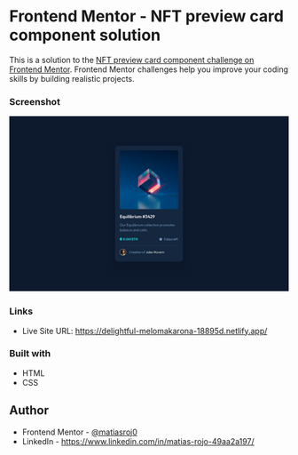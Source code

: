 # Frontend Mentor - NFT preview card component solution

This is a solution to the [NFT preview card component challenge on Frontend Mentor](https://www.frontendmentor.io/challenges/nft-preview-card-component-SbdUL_w0U). Frontend Mentor challenges help you improve your coding skills by building realistic projects. 

### Screenshot

![](./design/desktop-design.jpg)

### Links

- Live Site URL: https://delightful-melomakarona-18895d.netlify.app/

### Built with

- HTML
- CSS

## Author

- Frontend Mentor - [@matiasroj0](https://www.frontendmentor.io/profile/matiasroj0)
- LinkedIn - https://www.linkedin.com/in/matias-rojo-49aa2a197/

